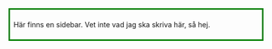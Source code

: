 <div style="border: 3px solid green; overflow: auto;">
<p style="padding: 0.5em;">Här finns en sidebar. Vet inte vad jag ska skriva här, så hej.</p>
</div>
